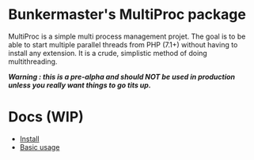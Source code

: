 # Bunkermaster's MultiProc package
MultiProc is a simple multi process management projet. The goal is to be able to start multiple parallel threads from PHP (7.1+) without having to install any extension. It is a crude, simplistic method of doing multithreading.  

***Warning : this is a pre-alpha and should NOT be used in production unless you really want things to go tits up.***

# Docs (WIP)
* [Install](doc/install.md)
* [Basic usage](doc/basic-usage.md)

